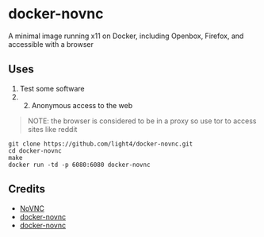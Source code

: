 docker-novnc
============

A minimal image running x11 on Docker, including Openbox, Firefox, and accessible with a browser
## Uses 
1. Test some software
2.  2. Anonymous access to the web
> NOTE: the browser is considered to be in a proxy so use tor to access sites like reddit
```
git clone https://github.com/light4/docker-novnc.git
cd docker-novnc
make
docker run -td -p 6080:6080 docker-novnc
```



## Credits

* [NoVNC](http://kanaka.github.io/noVNC/)
* [docker-novnc](https://github.com/paimpozhil/docker-novnc)
* [docker-novnc](https://github.com/light4/docker-novnc)
